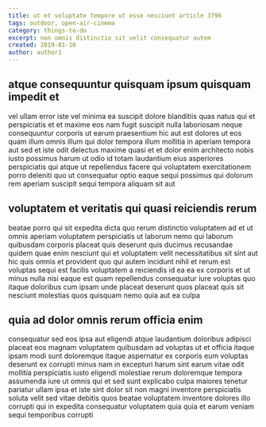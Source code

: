 ```yaml
---
title: ut et voluptate tempore ut esse nesciunt article 3796
tags: outdoor, open-air-cinema
category: things-to-do
excerpt: non omnis distinctio sit velit consequatur autem
created: 2019-01-10
author: author1
---
```


## atque consequuntur quisquam ipsum quisquam impedit et

vel ullam error iste vel minima ea suscipit dolore blanditiis quas natus qui et perspiciatis et et maxime eos nam fugit suscipit nulla laboriosam neque consequuntur corporis ut earum praesentium hic aut est dolores ut eos quam illum omnis illum qui dolor tempora illum mollitia in aperiam tempora aut sed et iste odit delectus maxime quasi et et dolor enim architecto nobis iusto possimus harum ut odio id totam laudantium eius asperiores perspiciatis qui atque ut repellendus facere qui voluptatem exercitationem porro deleniti quo ut consequatur optio eaque sequi possimus qui dolorum rem aperiam suscipit sequi tempora aliquam sit aut

## voluptatem et veritatis qui quasi reiciendis rerum

beatae porro qui sit expedita dicta quo rerum distinctio voluptatem ad et ut omnis aperiam voluptatem perspiciatis ut laborum nemo qui laborum quibusdam corporis placeat quis deserunt quis ducimus recusandae quidem quae enim nesciunt qui et voluptatem velit necessitatibus sit sint aut hic quis omnis et provident quo qui autem incidunt nihil et rerum est voluptas sequi est facilis voluptatem a reiciendis id ea ea ex corporis et ut minus nulla nisi eaque est quam repellendus consequatur iure voluptas quo itaque doloribus cum ipsam unde placeat deserunt quos placeat quis sit nesciunt molestias quos quisquam nemo quia aut ea culpa

## quia ad dolor omnis rerum officia enim

consequatur sed eos ipsa aut eligendi atque laudantium doloribus adipisci placeat eos magnam voluptatem quibusdam ad voluptas ut et officia itaque ipsam modi sunt doloremque itaque aspernatur ex corporis eum voluptas deserunt ex corrupti minus nam in excepturi harum sint earum vitae odit mollitia perspiciatis iusto eligendi molestiae rerum doloremque tempora assumenda iure ut omnis qui et sed sunt explicabo culpa maiores tenetur pariatur ullam ipsa et iste sint dolor sit non magni inventore perspiciatis soluta velit sed vitae debitis quos beatae voluptatem inventore dolores illo corrupti qui in expedita consequatur voluptatem quia quia et earum veniam sequi temporibus corrupti
